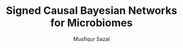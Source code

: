 ---
paperId: 57
author: Musfiqur Sazal
publicationauthor: Sazal, M.
title: Signed Causal Bayesian Networks for Microbiomes
pdf: --
poster: --
alt: --
type: Poster
topic: FAT
link: --
conference: neurips
year: 2019
tags: neurips-2019
location: Vancouver, Canada
---